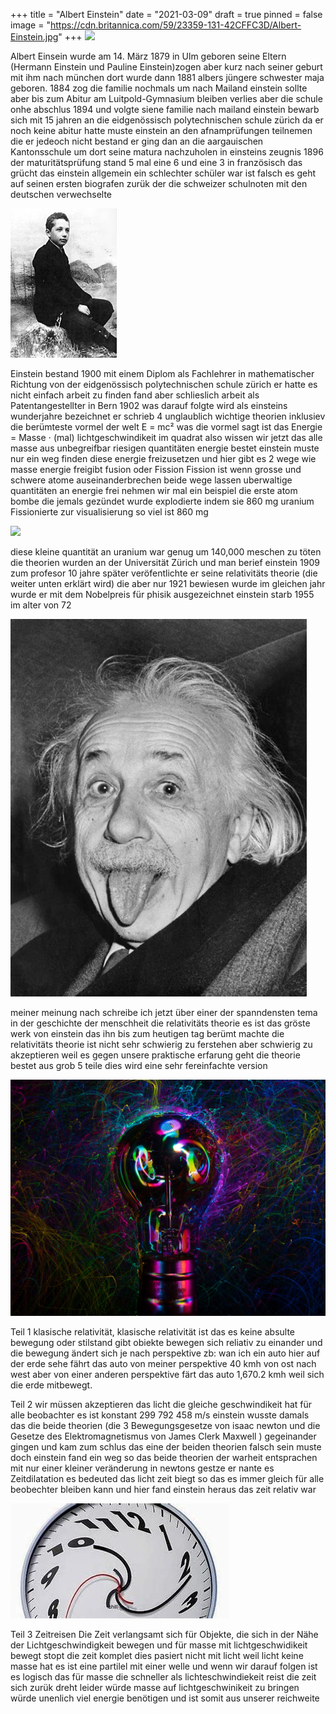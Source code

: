 +++
title = "Albert Einstein"
date = "2021-03-09"
draft = true
pinned = false
image = "https://cdn.britannica.com/59/23359-131-42CFFC3D/Albert-Einstein.jpg"
+++
![](https://cdn.britannica.com/59/23359-131-42CFFC3D/Albert-Einstein.jpg)

Albert Einsein wurde am 14. März 1879 in Ulm geboren seine Eltern (Hermann Einstein und Pauline Einstein)zogen aber kurz nach seiner geburt mit ihm nach münchen dort wurde dann 1881 albers jüngere schwester maja geboren.  1884 zog die familie nochmals um nach Mailand einstein sollte aber bis zum Abitur am Luitpold-Gymnasium bleiben verlies aber die schule onhe abschlus 1894 und volgte siene familie nach mailand einstein bewarb sich mit 15 jahren an die eidgenössisch polytechnischen schule zürich da er noch keine abitur hatte muste einstein an den afnamprüfungen teilnemen die er jedeoch nicht bestand er ging dan an die aargauischen Kantonsschule um dort seine matura nachzuholen in einsteins zeugnis  1896 der maturitätsprüfung stand 5 mal eine 6 und eine 3 in französisch das grücht das einstein allgemein ein schlechter schüler war ist falsch es geht auf seinen ersten biografen zurük der die schweizer schulnoten mit den deutschen verwechselte 

![](170px-albert_einstein_as_a_child.jpg)

Einstein bestand 1900 mit einem Diplom als Fachlehrer in mathematischer Richtung von der eidgenössisch polytechnischen schule zürich er hatte es nicht einfach arbeit zu finden fand aber schlieslich arbeit als Patentangestellter in Bern 1902 was darauf folgte wird als einsteins wunderjahre bezeichnet er schrieb  4 unglaublich wichtige theorien inklusiev die berümteste vormel der welt E = mc²  was die vormel sagt ist das Energie = Masse ⋅ (mal) lichtgeschwindikeit im quadrat also wissen wir jetzt das alle masse aus unbegreifbar riesigen quantitäten energie bestet einstein muste nur ein weg finden diese energie freizusetzen und hier gibt es 2 wege wie masse energie freigibt fusion oder Fission Fission ist wenn grosse und schwere atome auseinanderbrechen beide wege lassen uberwaltige quantitäten an energie frei nehmen wir mal ein beispiel die erste atom bombe die jemals gezündet wurde explodierte indem sie 860 mg uranium Fissionierte zur visualisierung so viel ist 860 mg 

![](https://upload.wikimedia.org/wikipedia/commons/4/4f/BIC_blue_pen_cap.jpg)

diese kleine quantität an uranium war genug um 140,000 meschen zu töten die theorien wurden  an der Universität Zürich und man berief einstein 1909 zum profesor 10 jahre später veröfentlichte er seine relativitäts theorie (die weiter unten erklärt wird) die aber nur 1921 bewiesen wurde im gleichen jahr wurde er mit dem Nobelpreis für phisik ausgezeichnet einstein starb 1955 im alter von 72 

![](download-1-.jpg)

meiner meinung nach schreibe ich jetzt über einer der spanndensten tema in der geschichte der menschheit die relativitäts theorie es ist das gröste werk von einstein das ihn bis zum heutigen tag berümt machte die relativitäts theorie ist nicht sehr schwierig zu ferstehen aber schwierig zu akzeptieren weil es gegen unsere praktische erfarung geht die theorie bestet aus grob 5 teile dies wird eine sehr fereinfachte version 

![](pexels-meryl-katys-6978617-1-.jpg)

Teil 1 klasische relativität, klasische relativität  ist das es keine absulte bewegung oder stilstand gibt obiekte bewegen sich reliativ zu einander und die bewegung ändert sich je nach perspektive zb: wan ich ein auto hier auf der erde sehe fährt das auto von meiner perspektive 40 kmh von ost nach west aber von einer anderen perspektive färt das auto 1,670.2 kmh weil sich die erde mitbewegt.

Teil 2 wir müssen akzeptieren das licht die gleiche geschwindikeit hat für alle beobachter es ist konstant            299 792 458 m/s einstein wusste damals das die beide theorien (die 3 Bewegungsgesetze von isaac newton und die Gesetze des Elektromagnetismus von James Clerk Maxwell ) gegeinander gingen und kam zum schlus das eine der beiden theorien falsch sein muste doch einstein fand ein weg so das beide theorien der warheit entsprachen mit nur einer kleiner veränderung in newtons gestze er nante es Zeitdilatation es bedeuted das licht zeit biegt so das es immer gleich für alle beobechter bleiben kann und hier fand einstein heraus das zeit relativ war

![](d-1-.jpg)

Teil 3 Zeitreisen Die Zeit verlangsamt sich für Objekte, die sich in der Nähe der Lichtgeschwindigkeit bewegen und für masse mit lichtgeschwidikeit bewegt stopt die zeit komplet dies pasiert nicht mit licht weil licht keine masse hat es ist eine partilel mit einer welle und wenn wir darauf folgen ist es logisch das für masse die schneller als lichteschwindiekeit reist die zeit sich zurük dreht leider würde masse auf lichtgeschwinikeit zu bringen würde unenlich viel energie benötigen und ist somit aus unserer reichweite